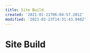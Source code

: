 ```yaml
---
title: Site Build
created: '2021-01-21T06:04:57.201Z'
modified: '2021-02-23T14:31:43.940Z'
---
```


# Site Build




